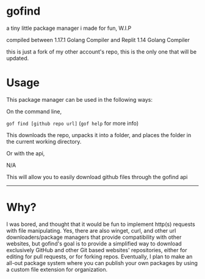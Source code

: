 # gofind
a tiny little package manager i made for fun, W.I.P

compiled between 1.17.1 Golang Compiler and Replit 1.14 Golang Compiler

this is just a fork of my other account's repo, this is the only one that will be updated.

# Usage

This package manager can be used in the following ways:

On the command line,

`gof find [github repo url]` (`gof help` for more info)

This downloads the repo, unpacks it into a folder, and places the folder in the current working directory.

Or with the api,

N/A

This will allow you to easily download github files through the gofind api
_____________________________________________________________________________________________________________________
# Why?

I was bored, and thought that it would be fun to implement http(s) requests with file manipulating. Yes, there are also winget, curl, and other url downloaders/package managers that provide compatibility with other websites, but gofind's goal is to provide a simplified way to download exclusively GitHub and other Git based websites' repositories, either for editing for pull requests, or for forking repos. Eventually, I plan to make an all-out package system where you can publish your own packages by using a custom file extension for organization.
